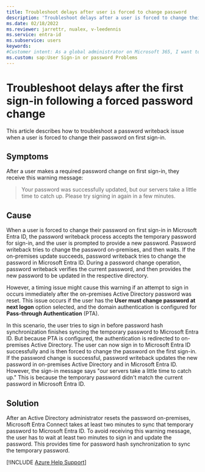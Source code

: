 ```yaml
---
title: Troubleshoot delays after user is forced to change password
description: 'Troubleshoot delays after a user is forced to change their password, and then signs in and gets this message: "Our servers take a little time to catch up."'
ms.date: 02/18/2022
ms.reviewer: jarrettr, nualex, v-leedennis
ms.service: entra-id
ms.subservice: users
keywords:
#Customer intent: As a global administrator on Microsoft 365, I want to make sure that when I force a password reset on a user, they can change their temporary password in on-premises Active Directory so that they don't get frustrated and give up on the process.
ms.custom: sap:User Sign-in or password Problems
---
```

# Troubleshoot delays after the first sign-in following a forced password change

This article describes how to troubleshoot a password writeback issue when a user is forced to change their password on first sign-in.

## Symptoms

After a user makes a required password change on first sign-in, they receive this warning message:

> Your password was successfully updated, but our servers take a little time to catch up. Please try signing in again in a few minutes.

## Cause

When a user is forced to change their password on first sign-in in Microsoft Entra ID, the password writeback process accepts the temporary password for sign-in, and the user is prompted to provide a new password. Password writeback tries to change the password on-premises, and then waits. If the on-premises update succeeds, password writeback tries to change the password in Microsoft Entra ID. During a password change operation, password writeback verifies the current password, and then provides the new password to be updated in the respective directory.

However, a timing issue might cause this warning if an attempt to sign in occurs immediately after the on-premises Active Directory password was reset. This issue occurs if the user has the **User must change password at next logon** option selected, and the domain authentication is configured for **Pass-through Authentication** (PTA).

In this scenario, the user tries to sign in before password hash synchronization finishes syncing the temporary password to Microsoft Entra ID. But because PTA is configured, the authentication is redirected to on-premises Active Directory. The user can now sign in to Microsoft Entra ID successfully and is then forced to change the password on the first sign-in. If the password change is successful, password writeback updates the new password in on-premises Active Directory and in Microsoft Entra ID. However, the sign-in message says "our servers take a little time to catch up." This is because the temporary password didn't match the current password in Microsoft Entra ID.

## Solution

After an Active Directory administrator resets the password on-premises, Microsoft Entra Connect takes at least two minutes to sync that temporary password to Microsoft Entra ID. To avoid receiving this warning message, the user has to wait at least two minutes to sign in and update the password. This provides time for password hash synchronization to sync the temporary password.

[!INCLUDE [Azure Help Support](../../../includes/azure-help-support.md)]
